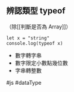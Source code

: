 ## 辨認類型 typeof
（除[[判斷是否為 Array]]）
```
let x = "string"
console.log(typeof x)
```
- 數字轉字串
- 數字限定小數點幾位數
- 字串轉整數

#js #dataType 